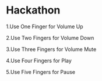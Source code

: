 # Hackathon
1.Use One Finger for Volume Up

2.Use Two Fingers for Volume Down

3.Use Three Fingers for Volume Mute

4.Use Four Fingers for Play

5.Use Five Fingers for Pause
